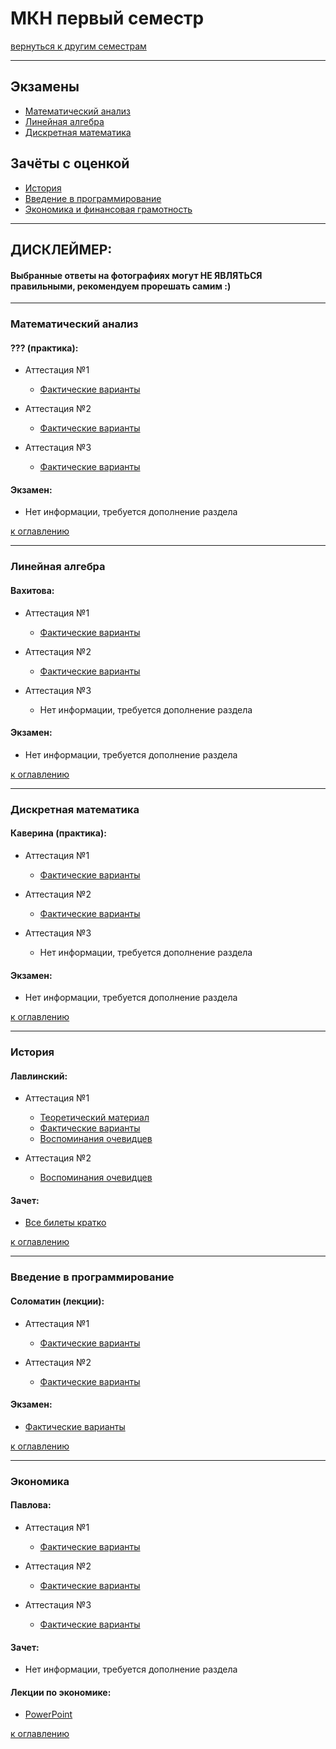 # МКН первый семестр
[вернуться к другим семестрам](mkn.md)

***

## Экзамены
+ [Математический анализ](#Математический-анализ)
+ [Линейная алгебра](#Линейная-алгебра)
+ [Дискретная математика](#Дискретная-математика)

## Зачёты с оценкой
+ [История](#История)
+ [Введение в программирование](#Введение-в-программирование)
+ [Экономика и финансовая грамотность](#Экономика)

***

## ДИСКЛЕЙМЕР:
#### Выбранные ответы на фотографиях могут НЕ ЯВЛЯТЬСЯ правильными, рекомендуем прорешать самим :)

***

### Математический анализ

#### ??? (практика):
+ Аттестация №1
  + [Фактические варианты](../subjects/1-sem/mathan/mathan-mkn/mathan-pr-att-1-fact.md)

+ Аттестация №2
  + [Фактические варианты](../subjects/1-sem/mathan/mathan-mkn/mathan-pr-att-2-fact.md)

+ Аттестация №3
  + [Фактические варианты](../subjects/1-sem/mathan/mathan-mkn/mathan-pr-att-3-fact.md)

#### Экзамен:
+ Нет информации, требуется дополнение раздела

[к оглавлению](#Экзамены)

***

### Линейная алгебра

#### Вахитова:
+ Аттестация №1
  + [Фактические варианты](../subjects/1-sem/lin-alg/lin-alg-pr-att-1-fact.md)

+ Аттестация №2
  + [Фактические варианты](../subjects/1-sem/lin-alg/lin-alg-pr-att-2-fact.md)

+ Аттестация №3
  + Нет информации, требуется дополнение раздела

#### Экзамен:
+ Нет информации, требуется дополнение раздела

[к оглавлению](#Экзамены)

***

### Дискретная математика

#### Каверина (практика):
+ Аттестация №1 
  + [Фактические варианты](../subjects/1-sem/dm/dm-mkn/dm-pr-att-1-fact.md)

+ Аттестация №2
  + [Фактические варианты](../subjects/1-sem/dm/dm-mkn/dm-pr-att-2-fact.md)

+ Аттестация №3 
  + Нет информации, требуется дополнение раздела

#### Экзамен:
+ Нет информации, требуется дополнение раздела

[к оглавлению](#Экзамены)

***

### История

#### Лавлинский:
+ Аттестация №1
    + [Теоретический материал](../subjects/1-sem/hist/hist-att-1/hist-att-1-theory.md)
    + [Фактические варианты](../subjects/1-sem/hist/hist-att-1/hist-att-1-fact.md)
    + [Воспоминания очевидцев](../subjects/1-sem/hist/hist-att-1/hist-att-1-memories.md)

+ Аттестация №2
  + [Воспоминания очевидцев](../subjects/1-sem/hist/hist-att-2-memories.md)

#### Зачет:
+ [Все билеты кратко](../subjects/1-sem/hist/hist-exam.md)

[к оглавлению](#Экзамены)

***

### Введение в программирование

#### Соломатин (лекции):
+ Аттестация №1
  + [Фактические варианты](../subjects/1-sem/enter-prog/enter-prog-att-1-fact.md)

+ Аттестация №2
  + [Фактические варианты](../subjects/1-sem/enter-prog/enter-prog-att-2-3-fact.md)

#### Экзамен:
+ [Фактические варианты](../subjects/1-sem/enter-prog/enter-prog-exam.md)

[к оглавлению](#Экзамены)

***

### Экономика

#### Павлова:
+ Аттестация №1
  + [Фактические варианты](../subjects/1-sem/economy/economy-att-1-fact.md)

+ Аттестация №2
  + [Фактические варианты](../subjects/1-sem/economy/economy-att-2-fact.md)

+ Аттестация №3
  + [Фактические варианты](../subjects/1-sem/economy/economy-att-3-fact.md)

#### Зачет:
+ Нет информации, требуется дополнение раздела

#### Лекции по экономике:
+ [PowerPoint](https://drive.google.com/drive/folders/1EhTxnwlJM0eSivPyDDbxhVddQrVcPUsE?usp=sharing)

[к оглавлению](#Экзамены)
